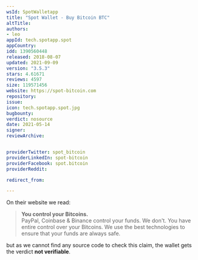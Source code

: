 ```yaml
---
wsId: SpotWalletapp
title: "Spot Wallet - Buy Bitcoin BTC"
altTitle: 
authors:
- leo
appId: tech.spotapp.spot
appCountry: 
idd: 1390560448
released: 2018-08-07
updated: 2021-09-09
version: "3.5.3"
stars: 4.61671
reviews: 4597
size: 119571456
website: https://spot-bitcoin.com
repository: 
issue: 
icon: tech.spotapp.spot.jpg
bugbounty: 
verdict: nosource
date: 2021-05-14
signer: 
reviewArchive:


providerTwitter: spot_bitcoin
providerLinkedIn: spot-bitcoin
providerFacebook: spot.bitcoin
providerReddit: 

redirect_from:

---
```


On their website we read:

> **You control your Bitcoins.**<br>
  PayPal, Coinbase & Binance control your funds. We don't. You have entire
  control over your Bitcoins. We use the best technologies to ensure that your
  funds are always safe.

but as we cannot find any source code to check this claim, the wallet gets the
verdict **not verifiable**.
